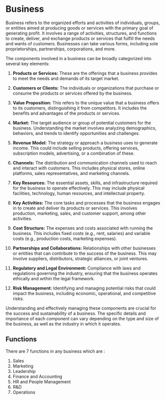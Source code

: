 # Business

Business refers to the organized efforts and activities of individuals, groups, or entities aimed at producing goods or services with the primary goal of generating profit. It involves a range of activities, structures, and functions to create, deliver, and exchange products or services that fulfill the needs and wants of customers. Businesses can take various forms, including sole proprietorships, partnerships, corporations, and more.

The components involved in a business can be broadly categorized into several key elements:

1. **Products or Services:** These are the offerings that a business provides to meet the needs and demands of its target market.

2. **Customers or Clients:** The individuals or organizations that purchase or consume the products or services offered by the business.

3. **Value Proposition:** This refers to the unique value that a business offers to its customers, distinguishing it from competitors. It includes the benefits and advantages of the products or services.

4. **Market:** The target audience or group of potential customers for the business. Understanding the market involves analyzing demographics, behaviors, and trends to identify opportunities and challenges.

5. **Revenue Model:** The strategy or approach a business uses to generate income. This could include selling products, offering services, subscription models, advertising, or a combination of these.

6. **Channels:** The distribution and communication channels used to reach and interact with customers. This includes physical stores, online platforms, sales representatives, and marketing channels.

7. **Key Resources:** The essential assets, skills, and infrastructure required for the business to operate effectively. This may include physical facilities, technology, human resources, and intellectual property.

8. **Key Activities:** The core tasks and processes that the business engages in to create and deliver its products or services. This involves production, marketing, sales, and customer support, among other activities.

9. **Cost Structure:** The expenses and costs associated with running the business. This includes fixed costs (e.g., rent, salaries) and variable costs (e.g., production costs, marketing expenses).

10. **Partnerships and Collaborations:** Relationships with other businesses or entities that can contribute to the success of the business. This may involve suppliers, distributors, strategic alliances, or joint ventures.

11. **Regulatory and Legal Environment:** Compliance with laws and regulations governing the industry, ensuring that the business operates ethically and within the legal framework.

12. **Risk Management:** Identifying and managing potential risks that could impact the business, including economic, operational, and competitive risks.

Understanding and effectively managing these components are crucial for the success and sustainability of a business. The specific details and importance of each component can vary depending on the type and size of the business, as well as the industry in which it operates.


## Functions

There are 7 functions in any business which are :

1. Sales
2. Marketing
3. Leadership
4. Finance and Accounting
5. HR and People Management
6. R&D
7. Operations
